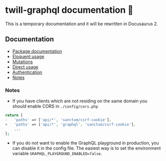 # twill-graphql documentation :book:

This is a temporary documentation and it will be rewritten in Docusaurus 2.


Documentation
-----
- [Package documentation][1]
- [Eloquent usage][2]
- [Mutations][5]
- [Direct usage][3]
- [Authentication][4]
- [Notes](#notes)

### Notes

*   If you have clients which are not residing on the same domain you should enable CORS in `./config/cors.php`

```php
return [
-   'paths' => ['api/*', 'sanctum/csrf-cookie'],
+   'paths' => ['api/*', 'graphql', 'sanctum/csrf-cookie'],
    ...
];
```

*   If you do not want to enable the GraphQL playground in production, you can disable it in the config file. The easiest way is to set the environment variable `GRAPHQL_PLAYGROUND_ENABLED=false`.

[1]: https://github.com/kallefrombosnia/twill-graphql/tree/master/docs/package
[2]: https://github.com/kallefrombosnia/twill-graphql/tree/master/docs/eloquent
[3]: https://github.com/kallefrombosnia/twill-graphql/tree/master/docs/direct
[4]: https://github.com/kallefrombosnia/twill-graphql/tree/master/docs/AUTHENTICATION.md
[5]: https://github.com/kallefrombosnia/twill-graphql/tree/master/docs/mutations
